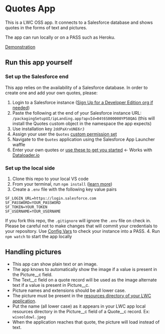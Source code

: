 # Quotes App

This is a LWC OSS app. It connects to a Salesforce database and shows quotes in the forms of text and pictures. 

The app can run locally or on a PASS such as Heroku.

[Demonstration](http://leehildebrand.name/url/quotes)

## Run this app yourself

### Set up the Salesforce end
This app relies on the availability of a Salesforce database. In order to create one and add your own quotes, please:
1. Login to a Salesforce instance ([Sign Up for a Developer Edition org if needed](https://developer.salesforce.com/signup))
2. Paste the following at the end of your Salesforce instance URL: `/packagingSetupUI/ipLanding.app?apvId=04t6S000000YP58QAG` (this will install the Quotes custom object in the namespace the app expects)
3. Use installation key `2ddPaXrxUNE6rJ`
4. Assign your user the `Quotes` [custom permission set](https://help.salesforce.com/s/articleView?id=sf.perm_sets_assigning.htm&type=5)
5. Navigate to the `Quotes` application using the Salesforce App Launcher waffle
6. Enter your own quotes or [use these to get you started](https://quotes3-dev-ed.my.salesforce.com/sfc/p/8c0000016N3q/a/8c000000HeHA/aK4pXrpLD3Ybv7h6ceuMaN7LRkfIlaUSNCQPWlfRoQQ) <- Works with [Dataloader.io](https://dataloader.io/)

### Set up the local side

1. Clone this repo to your local VS code
2. From your terminal, run `npm install` ([learn more](https://docs.npmjs.com/downloading-and-installing-node-js-and-npm/))
3. Create a `.env` file with the following key value pairs
```
SF_LOGIN_URL=https://login.salesforce.com
SF_PASSWORD=YOUR_PASSWORD
SF_TOKEN=YOUR_TOKEN
SF_USERNAME=YOUR_USERNAME
```
If you fork this repo, the `.gitignore` will ignore the `.env` file on check in. Please be careful not to make changes that will commit your credentials to your repository. Use [Config Vars](https://devcenter.heroku.com/articles/config-vars) to check your instance into a PASS.
4. Run `npm watch` to start the app locally

## Handling pictures

- This app can show plain text or an image.
- The app knows to automatically show the image if a value is present in the Picture__c field.
- The Text__c field on a quote record will be used as the image alternate text if a value is present in Picture__c.
- Picture names and extensions should be all lower case.
- The picture must be present in the [resources directory of your LWC application](https://github.com/leehildebrand/Quotes/tree/main/src/client/resources).
- Put the name (all lower case) as it appears in your LWC app local resources directory in the Picture__c field of a Quote__c record. Ex: `wiseoldowl.jpeg`
- When the application reaches that quote, the picture will load instead of text.
